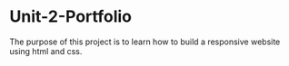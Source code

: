 # Unit-2-Portfolio
The purpose of this project is to learn how to build a responsive website using html and css. 
